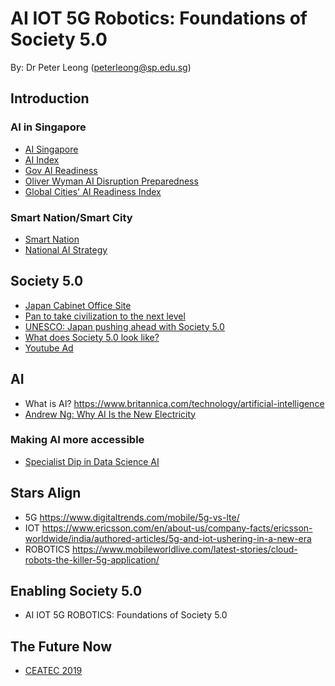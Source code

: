 # AI IOT 5G Robotics: Foundations of Society 5.0
By: Dr Peter Leong (peterleong@sp.edu.sg)


## Introduction
### AI in Singapore
* [AI Singapore](http://www.aisingapore.org)
* [AI Index](hai.stanford.edu/ai-index/)
* [Gov AI Readiness](https://www.oxfordinsights.com/ai-readiness2019)
* [Oliver Wyman AI Disruption Preparedness](https://www.straitstimes.com/singapore/singapore-tops-list-of-105-cities-most-ready-for-ai-disruption-new-index-shows)
* [Global Cities' AI Readiness Index](https://www.oliverwymanforum.com/city-readiness/global-cities-ai-readiness-index-2019.html)
### Smart Nation/Smart City
* [Smart Nation](http://www.smartnation.sg)
* [National AI Strategy](https://www.smartnation.sg/why-Smart-Nation/NationalAIStrategy)


## Society 5.0
* [Japan Cabinet Office Site](https://www8.cao.go.jp/cstp/english/society5_0/index.html)
* [Pan to take civilization to the next level](https://www.slashgear.com/society-5-0-japans-plan-to-take-civilization-to-the-next-level-14595383/)
* [UNESCO: Japan pushing ahead with Society 5.0](https://en.unesco.org/news/japan-pushing-ahead-society-50-overcome-chronic-social-challenges)
* [What does Society 5.0 look like?](https://news.cgtn.com/news/2019-06-29/What-does-Japan-s-Society-5-0-look-like--HUCOSFuaHe/index.html)
* [Youtube Ad](https://youtu.be/yF38rc-0EnI)


## AI
* What is AI? https://www.britannica.com/technology/artificial-intelligence
* [Andrew Ng: Why AI Is the New Electricity](https://www.gsb.stanford.edu/insights/andrew-ng-why-ai-new-electricity)

### Making AI more accessible
* [Specialist Dip in Data Science AI](http://www.sp.edu.sg/pace/nsdai)


## Stars Align
* 5G https://www.digitaltrends.com/mobile/5g-vs-lte/
* IOT https://www.ericsson.com/en/about-us/company-facts/ericsson-worldwide/india/authored-articles/5g-and-iot-ushering-in-a-new-era
* ROBOTICS https://www.mobileworldlive.com/latest-stories/cloud-robots-the-killer-5g-application/


## Enabling Society 5.0
* AI IOT 5G ROBOTICS: Foundations of Society 5.0


## The Future Now
* [CEATEC 2019](https://www.forbes.com/sites/japan/2019/11/28/society-50-town-turns-heads-at-japans-ceatec-tech-show/#595fc4c5542f)

